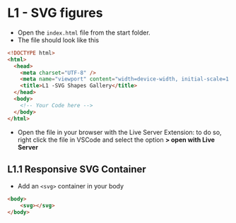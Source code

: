 # L1 - SVG figures

- Open the `index.html` file from the start folder.
- The file should look like this

```html
<!DOCTYPE html>
<html>
  <head>
    <meta charset="UTF-8" />
    <meta name="viewport" content="width=device-width, initial-scale=1.0" />
    <title>L1 -SVG Shapes Gallery</title>
  </head>
  <body>
    <!-- Your Code here -->
  </body>
</html>
```

- Open the file in your browser with the Live Server Extension: to do so, right click the file in VSCode and select the option **> open with Live Server**

## L1.1 Responsive SVG Container
- Add an `<svg>` container in your body
``` html
<body>
    <svg></svg>
</body>
```